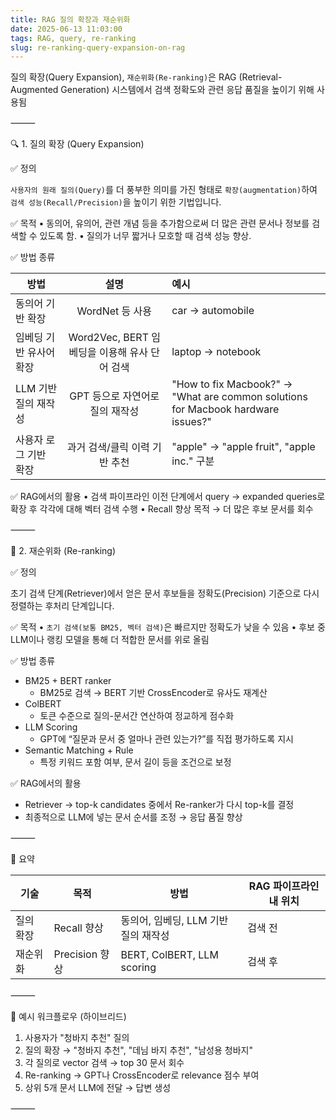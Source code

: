 ```yaml
---
title: RAG 질의 확장과 재순위화
date: 2025-06-13 11:03:00
tags: RAG, query, re-ranking
slug: re-ranking-query-expansion-on-rag
---
```



질의 확장(Query Expansion), `재순위화(Re-ranking)`은 RAG (Retrieval-Augmented Generation) 시스템에서 검색 정확도와 관련 응답 품질을 높이기 위해 사용됨

⸻

🔍 1. 질의 확장 (Query Expansion)

✅ 정의

`사용자의 원래 질의(Query)`를 더 풍부한 의미를 가진 형태로 `확장(augmentation)`하여 `검색 성능(Recall/Precision)`을 높이기 위한 기법입니다.

✅ 목적
	•	동의어, 유의어, 관련 개념 등을 추가함으로써 더 많은 관련 문서나 정보를 검색할 수 있도록 함.
	•	질의가 너무 짧거나 모호할 때 검색 성능 향상.

✅ 방법 종류


|방법|설명|예시|
|----------|:-------------:|:------|
|동의어 기반 확장|WordNet 등 사용|car → automobile|
|임베딩 기반 유사어 확장|Word2Vec, BERT 임베딩을 이용해 유사 단어 검색|laptop → notebook|
|LLM 기반 질의 재작성|GPT 등으로 자연어로 질의 재작성|"How to fix Macbook?" → "What are common solutions for Macbook hardware issues?"|
|사용자 로그 기반 확장|과거 검색/클릭 이력 기반 추천|"apple" → "apple fruit", "apple inc." 구분|

✅ RAG에서의 활용
	•	검색 파이프라인 이전 단계에서 query → expanded queries로 확장 후 각각에 대해 벡터 검색 수행
	•	Recall 향상 목적 → 더 많은 후보 문서를 회수

⸻

🧠 2. 재순위화 (Re-ranking)

✅ 정의

초기 검색 단계(Retriever)에서 얻은 문서 후보들을 정확도(Precision) 기준으로 다시 정렬하는 후처리 단계입니다.

✅ 목적
	•	`초기 검색(보통 BM25, 벡터 검색)`은 빠르지만 정확도가 낮을 수 있음
	•	후보 중 LLM이나 랭킹 모델을 통해 더 적합한 문서를 위로 올림

✅ 방법 종류


* BM25 + BERT ranker
    - BM25로 검색 → BERT 기반 CrossEncoder로 유사도 재계산	
* ColBERT
    - 토큰 수준으로 질의-문서간 연산하여 정교하게 점수화	
* LLM Scoring
	- GPT에 “질문과 문서 중 얼마나 관련 있는가?”를 직접 평가하도록 지시	
* Semantic Matching + Rule
    - 특정 키워드 포함 여부, 문서 길이 등을 조건으로 보정	

✅ RAG에서의 활용
* Retriever → top-k candidates 중에서 Re-ranker가 다시 top-k를 결정
* 최종적으로 LLM에 넣는 문서 순서를 조정 → 응답 품질 향상

⸻

🎯 요약

|기술|목적|방법|RAG 파이프라인 내 위치|
|----------|-------------|------|------|
|질의 확장|Recall 향상|동의어, 임베딩, LLM 기반 질의 재작성|검색 전|
|재순위화|Precision 향상|BERT, ColBERT, LLM scoring|검색 후|


⸻

📌 예시 워크플로우 (하이브리드)
1.	사용자가 "청바지 추천" 질의
2.	질의 확장 → "청바지 추천", "데님 바지 추천", "남성용 청바지"
3.	각 질의로 vector 검색 → top 30 문서 회수
4.	Re-ranking → GPT나 CrossEncoder로 relevance 점수 부여
5.	상위 5개 문서 LLM에 전달 → 답변 생성

⸻
